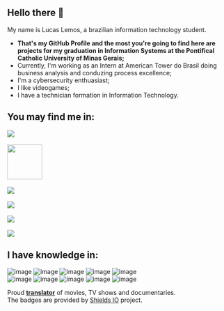 ## Hello there 👋

My name is Lucas Lemos, a brazilian information technology student.

* <b>That's my GitHub Profile and the most you're going to find here are projects for my graduation in Information Systems at the Pontifical Catholic University of Minas Gerais;</b>
* Currently, I'm working as an Intern at American Tower do Brasil doing business analysis and conduzing process excellence;
* I'm a cybersecurity enthuasiast;
* I like videogames;
* I have a technician formation in Information Technology.

## You may find me in:
<a href="https://www.linkedin.com/in/lucaslpinheiro" target="_blank">
<img align="center" src="https://img.shields.io/badge/LinkedIn-0077B5?style=for-the-badge&logo=linkedin&logoColor=white" style="max-width:100%;">
</a>
</br>
</br>
<a href="https://www.behance.net/l3m0s" target="_blank">
<img align="center" width="80" color="#fff" src="https://cdn.worldvectorlogo.com/logos/behance-3.svg" style="max-width:100%;">
</a>
</br>
</br>
<a href="https://www.youtube.com/channel/UC4_X-afh1AYB_xae4FsQ2rw" target="_blank">
<img align="center" src="https://img.shields.io/badge/YouTube-FF0000?style=for-the-badge&logo=youtube&logoColor=white" style="max-width:100%;">
</a>
</br>
</br>
<a href="https://twitter.com/LukzStorm" target="_blank">
<img align="center" src="https://img.shields.io/badge/Twitter-1DA1F2?style=for-the-badge&logo=twitter&logoColor=white" style="max-width:100%;">
</a>
</br>
</br>
<a href="https://www.reddit.com/user/Juststorm14" target="_blank">
<img align="center" src="https://img.shields.io/badge/Reddit-FF4500?style=for-the-badge&logo=reddit&logoColor=white" style="max-width:100%;">
</a>
</br>
</br>
<a href="http://live.xbox.com/Profile?Gamertag=Juststorm14" target="_blank">
<img align="center" src="https://img.shields.io/badge/Xbox-107C10?style=for-the-badge&logo=xbox&logoColor=white" style="max-width:100%;">
</a>


## I have knowledge in:
![image](https://img.shields.io/badge/Windows-0078D6?style=for-the-badge&logo=windows&logoColor=white)
![image](https://img.shields.io/badge/Linux-FCC624?style=for-the-badge&logo=linux&logoColor=black)
![image](https://img.shields.io/badge/Kali_Linux-557C94?style=for-the-badge&logo=kali-linux&logoColor=white)
![image](https://img.shields.io/badge/Blogger-FF5722?style=for-the-badge&logo=blogger&logoColor=white)
![image](https://img.shields.io/badge/Wordpress-21759B?style=for-the-badge&logo=wordpress&logoColor=white)
</br>
![image](https://img.shields.io/badge/HTML5-E34F26?style=for-the-badge&logo=html5&logoColor=white)
![image](https://img.shields.io/badge/CSS3-1572B6?style=for-the-badge&logo=css3&logoColor=white)
![image](https://img.shields.io/badge/C%23-239120?style=for-the-badge&logo=c-sharp&logoColor=white)
![image](https://img.shields.io/badge/Java-ED8B00?style=for-the-badge&logo=java&logoColor=white)
![image](https://img.shields.io/badge/Visual_Studio_2019-5C2D91?style=for-the-badge&logo=visual%20studio&logoColor=white)

Proud <a href='http://legendas.tv/usuario/juststorm14' target='_blank'><b>translator</b></a> of movies, TV shows and documentaries.
<br>The badges are provided by <a href='https://github.com/badges/shields' target='_blank'>Shields IO</a> project.

